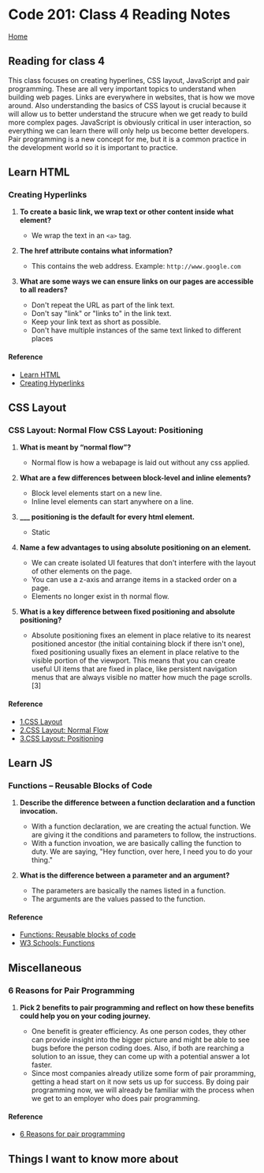 # Code 201: Class 4 Reading Notes

[Home](https://mtorres6739.github.io/reading-notes/)

## Reading for class 4

This class focuses on creating hyperlines, CSS layout, JavaScript and pair programming.  These are all very important topics to understand when building web pages.  Links are everywhere in websites, that is how we move around.  Also understanding the basics of CSS layout is crucial because it will allow us to better understand the strucure when we get ready to build more complex pages.  JavaScript is obviously critical in user interaction, so everything we can learn there will only help us become better developers.  Pair programming is a new concept for me, but it is a common practice in the development world so it is important to practice.

## Learn HTML

### Creating Hyperlinks

1. **To create a basic link, we wrap text or other content inside what element?**

    - We wrap the text in an ```<a>``` tag.

2. **The href attribute contains what information?**

    - This contains the web address. Example: ```http://www.google.com```

3. **What are some ways we can ensure links on our pages are accessible to all readers?**

    - Don't repeat the URL as part of the link text.
    - Don't say "link" or "links to" in the link text.
    - Keep your link text as short as possible.
    - Don't have multiple instances of the same text linked to different places

#### Reference

- [Learn HTML](https://developer.mozilla.org/en-US/docs/Learn/HTML)
- [Creating Hyperlinks](https://developer.mozilla.org/en-US/docs/Learn/HTML/Introduction_to_HTML/Creating_hyperlinks)

## CSS Layout

### CSS Layout: Normal Flow CSS Layout: Positioning

1. **What is meant by “normal flow”?**

    - Normal flow is how a webapage is laid out without any css applied.

2. **What are a few differences between block-level and inline elements?**

    - Block level elements start on a new line.
    - Inline level elements can start anywhere on a line.

3. **___ positioning is the default for every html element.**

    - Static

4. **Name a few advantages to using absolute positioning on an element.**

    - We can create isolated UI features that don't interfere with the layout of other elements on the page.
    - You can use a z-axis and arrange items in a stacked order on a page.
    - Elements no longer exist in th normal flow.

5. **What is a key difference between fixed positioning and absolute positioning?**

    - Absolute positioning fixes an element in place relative to its nearest positioned ancestor (the initial containing block if there isn't one), fixed positioning usually fixes an element in place relative to the visible portion of the viewport. This means that you can create useful UI items that are fixed in place, like persistent navigation menus that are always visible no matter how much the page scrolls.[3]

#### Reference

- [1.CSS Layout](https://developer.mozilla.org/en-US/docs/Learn/CSS/CSS_layout)
- [2.CSS Layout: Normal Flow](https://developer.mozilla.org/en-US/docs/Learn/CSS/CSS_layout/Normal_Flow)
- [3.CSS Layout: Positioning](https://developer.mozilla.org/en-US/docs/Learn/CSS/CSS_layout/Positioning)

## Learn JS

### Functions – Reusable Blocks of Code

1. **Describe the difference between a function declaration and a function invocation.**

    - With a function declaration, we are creating the actual function.  We are giving it the conditions and parameters to follow, the instructions.
    - With a function invoation, we are basically calling the function to duty.  We are saying, "Hey function, over here, I need you to do your thing."

2. **What is the difference between a parameter and an argument?**

    - The parameters are basically the names listed in a function.
    - The arguments are the values passed to the function.

#### Reference

- [Functions: Reusable blocks of code](https://developer.mozilla.org/en-US/docs/Learn/JavaScript/Building_blocks/Functions)
- [W3 Schools: Functions](https://www.w3schools.com/js/js_function_parameters.asp)

## Miscellaneous

### 6 Reasons for Pair Programming

1. **Pick 2 benefits to pair programming and reflect on how these benefits could help you on your coding journey.**

    - One benefit is greater efficiency.  As one person codes, they other can provide insight into the bigger picture and might be able to see bugs before the person coding does.  Also, if both are rearching a solution to an issue, they can come up with a potential answer a lot faster.
    - Since most companies already utilize some form of pair proramming, getting a head start on it now sets us up for success.  By doing pair programming now, we will already be familiar with the process when we get to an employer who does pair programming.

#### Reference

- [6 Reasons for pair programming](https://www.codefellows.org/blog/6-reasons-for-pair-programming/)

## Things I want to know more about